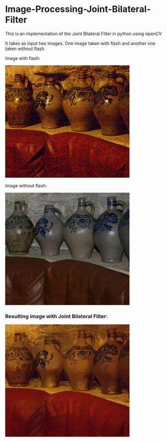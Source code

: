 # Image-Processing-Joint-Bilateral-Filter
This is an implementation of the Joint Bilateral Filter in python using openCV

It takes as input two images. One image taken with flash and another one taken without flash.

Image with flash:

![Flash photo](/test3a.jpg)

Image without flash:

![No Flash photo](/test3b.jpg)

### Resulting image with Joint Bilateral Filter:

![Result](/jointBilateralFilter.jpg)

